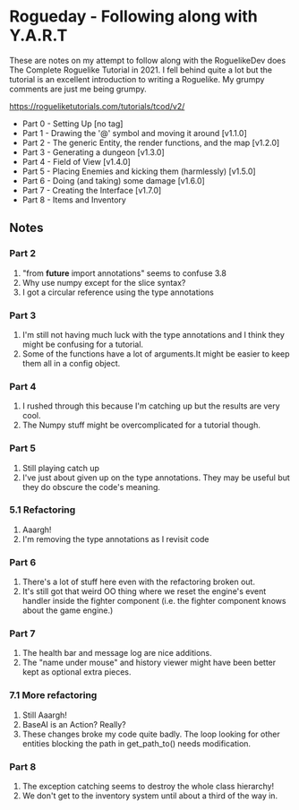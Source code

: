 # Rogueday - Following along with Y.A.R.T
These are notes on my attempt to follow along with the RoguelikeDev does The Complete Roguelike Tutorial in 2021. I fell behind quite a lot but the tutorial is an excellent introduction to writing a Roguelike. My grumpy comments are just me being grumpy.


https://rogueliketutorials.com/tutorials/tcod/v2/

* Part 0 - Setting Up [no tag]
* Part 1 - Drawing the '@' symbol and moving it around [v1.1.0]
* Part 2 - The generic Entity, the render functions, and the map [v1.2.0]
* Part 3 - Generating a dungeon [v1.3.0]
* Part 4 - Field of View [v1.4.0]
* Part 5 - Placing Enemies and kicking them (harmlessly) [v1.5.0]
* Part 6 - Doing (and taking) some damage [v1.6.0]
* Part 7 - Creating the Interface [v1.7.0]
* Part 8 - Items and Inventory


## Notes

### Part 2

1. "from __future__ import annotations" seems to confuse 3.8
2. Why use numpy except for the slice syntax?
3. I got a circular reference using the type annotations

### Part 3

1. I'm still not having much luck with the type annotations and I think they might be confusing for a tutorial.
2. Some of the functions have a lot of arguments.It might be easier to keep them all in a config object.

### Part 4

1. I rushed through this because I'm catching up but the results are very cool.
2. The Numpy stuff might be overcomplicated for a tutorial though.

### Part 5

1. Still playing catch up
2. I've just about given up on the type annotations. They may be useful but they do obscure the code's meaning.

### 5.1 Refactoring

1. Aaargh!
2. I'm removing the type annotations as I revisit code

### Part 6

1. There's a lot of stuff here even with the refactoring broken out.
2. It's still got that weird OO thing where we reset the engine's event handler inside the fighter component (i.e. the fighter component knows about the game engine.)

### Part 7

1. The health bar and message log are nice additions.
2. The "name under mouse" and history viewer might have been better kept as optional extra pieces.

### 7.1 More refactoring

1. Still Aaargh!
2. BaseAI is an Action? Really?
3. These changes broke my code quite badly. The loop looking for other entities blocking the path in get\_path\_to() needs modification.

### Part 8

1. The exception catching seems to destroy the whole class hierarchy!
2. We don't get to the inventory system until about a third of the way in.


